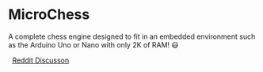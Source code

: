 # MicroChess
A complete chess engine designed to fit in an embedded environment such as the Arduino Uno or Nano with only 2K of RAM! 😃

&nbsp;
[Reddit Discusson](https://www.reddit.com/r/arduino/comments/11q4916/so_you_want_to_build_a_chess_engine/?utm_source=share&utm_medium=web2x&context=3)

&nbsp;

